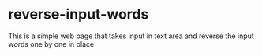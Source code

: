 # reverse-input-words
This is a simple web page that takes input in text area and reverse the input words one by one in place 


